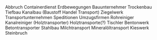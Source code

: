 Abbruch
Containerdienst
Erdbewegungen
Bauunternehmer
Trockenbau
Tiefbau
Kanalbau
(Baustoff Handel Transport)
Ziegelwerk
Transportunternehmen
Speditionen
Umzugsfirmen
Rohreiniger
Kanalreiniger
(Holztransporter) Holztransporte(?)
Tischler
Bentonwerk
Betontransporter
Stahlbau
Milchtransport
Mineralöltransport
Kieswerk
Steinbruch